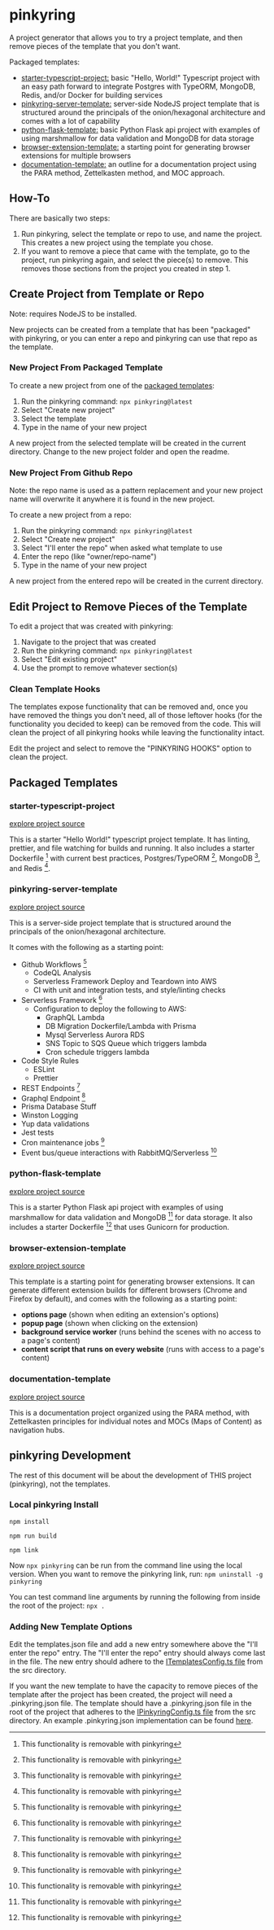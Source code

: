 # pinkyring

A project generator that allows you to try a project template, and then remove pieces of the template that you don't want.

Packaged templates:

- [starter-typescript-project:](#starter-typescript-project) basic "Hello, World!" Typescript project with an easy path forward to integrate Postgres with TypeORM, MongoDB, Redis, and/or Docker for building services
- [pinkyring-server-template:](#pinkyring-server-template) server-side NodeJS project template that is structured around the principals of the onion/hexagonal architecture and comes with a lot of capability
- [python-flask-template:](#python-flask-template) basic Python Flask api project with examples of using marshmallow for data validation and MongoDB for data storage
- [browser-extension-template:](#browser-extension-template) a starting point for generating browser extensions for multiple browsers
- [documentation-template:](#documentation-template) an outline for a documentation project using the PARA method, Zettelkasten method, and MOC approach.

## How-To

There are basically two steps:

1. Run pinkyring, select the template or repo to use, and name the project.
This creates a new project using the template you chose.
2. If you want to remove a piece that came with the template, go to the project, run pinkyring again, and select the piece(s) to remove.
This removes those sections from the project you created in step 1.

## Create Project from Template or Repo
Note: requires NodeJS to be installed.

New projects can be created from a template that has been "packaged" with pinkyring, or you can enter a repo and pinkyring can use that repo as the template.

### New Project From Packaged Template
To create a new project from one of the [packaged templates](#packaged-templates):
1. Run the pinkyring command: `npx pinkyring@latest`
2. Select "Create new project"
3. Select the template
4. Type in the name of your new project

A new project from the selected template will be created in the current directory. Change to the new project folder and open the readme.

### New Project From Github Repo
Note: the repo name is used as a pattern replacement and your new project name will overwrite it anywhere it is found in the new project.

To create a new project from a repo:
1. Run the pinkyring command: `npx pinkyring@latest`
2. Select "Create new project"
3. Select "I'll enter the repo" when asked what template to use
4. Enter the repo (like "owner/repo-name")
5. Type in the name of your new project

A new project from the entered repo will be created in the current directory. 

## Edit Project to Remove Pieces of the Template
To edit a project that was created with pinkyring:
1. Navigate to the project that was created
2. Run the pinkyring command: `npx pinkyring@latest`
3. Select "Edit existing project"
4. Use the prompt to remove whatever section(s)

### Clean Template Hooks
The templates expose functionality that can be removed and, once you have removed the things you don't need, all of those leftover hooks (for the functionality you decided to keep) can be removed from the code.
This will clean the project of all pinkyring hooks while leaving the functionality intact.

Edit the project and select to remove the "PINKYRING HOOKS" option to clean the project.

## Packaged Templates

### starter-typescript-project
[explore project source](https://github.com/CaseyHaralson/starter-typescript-project)

This is a starter "Hello World!" typescript project template. It has linting, prettier, and file watching for builds and running. It also includes a starter Dockerfile [^1] with current best practices, Postgres/TypeORM [^1], MongoDB [^1], and Redis [^1].

### pinkyring-server-template
[explore project source](https://github.com/CaseyHaralson/pinkyring-server-template)

This is a server-side project template that is structured around the principals of the onion/hexagonal architecture.

It comes with the following as a starting point:

- Github Workflows [^1]
  - CodeQL Analysis
  - Serverless Framework Deploy and Teardown into AWS
  - CI with unit and integration tests, and style/linting checks
- Serverless Framework [^1]
  - Configuration to deploy the following to AWS:
    - GraphQL Lambda
    - DB Migration Dockerfile/Lambda with Prisma
    - Mysql Serverless Aurora RDS
    - SNS Topic to SQS Queue which triggers lambda
    - Cron schedule triggers lambda
- Code Style Rules
  - ESLint
  - Prettier
- REST Endpoints [^1]
- Graphql Endpoint [^1]
- Prisma Database Stuff
- Winston Logging
- Yup data validations
- Jest tests
- Cron maintenance jobs [^1]
- Event bus/queue interactions with RabbitMQ/Serverless [^1]

### python-flask-template
[explore project source](https://github.com/CaseyHaralson/python-flask-template)

This is a starter Python Flask api project with examples of using marshmallow for data validation and MongoDB [^1] for data storage.
It also includes a starter Dockerfile [^1] that uses Gunicorn for production.

### browser-extension-template
[explore project source](https://github.com/CaseyHaralson/browser-extension-template)

This template is a starting point for generating browser extensions.
It can generate different extension builds for different browsers (Chrome and Firefox by default), and comes with the following as a starting point:

- **options page** (shown when editing an extension's options)
- **popup page** (shown when clicking on the extension)
- **background service worker** (runs behind the scenes with no access to a page's content)
- **content script that runs on every website** (runs with access to a page's content)

### documentation-template
[explore project source](https://github.com/CaseyHaralson/documentation-template)

This is a documentation project organized using the PARA method, with Zettelkasten principles for individual notes and MOCs (Maps of Content) as navigation hubs.

[^1]: This functionality is removable with pinkyring

## pinkyring Development
The rest of this document will be about the development of THIS project (pinkyring), not the templates.

### Local pinkyring Install

`npm install`

`npm run build`

`npm link`

Now `npx pinkyring` can be run from the command line using the local version. When you want to remove the pinkyring link, run: `npm uninstall -g pinkyring`

You can test command line arguments by running the following from inside the root of the project: `npx .`

### Adding New Template Options

Edit the templates.json file and add a new entry somewhere above the "I'll enter the repo" entry. The "I'll enter the repo" entry should always come last in the file. The new entry should adhere to the [ITemplatesConfig.ts file](./src/ITemplatesConfig.ts) from the src directory.

If you want the new template to have the capacity to remove pieces of the template after the project has been created, the project will need a .pinkyring.json file.
The template should have a .pinkyring.json file in the root of the project that adheres to the [IPinkyringConfig.ts file](./src/IPinkyringConfig.ts) from the src directory. An example .pinkyring.json implementation can be found [here](https://github.com/CaseyHaralson/pinkyring-server-template/blob/main/.pinkyring.json).
